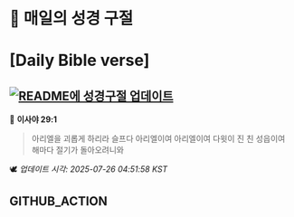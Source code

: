 # 🙏 매일의 성경 구절
# [Daily Bible verse]
## [![README에 성경구절 업데이트](https://github.com/DONGSUKA/first_test/actions/workflows/update-readme-bible.yml/badge.svg)](https://github.com/DONGSUKA/first_test/actions/workflows/update-readme-bible.yml)
<!-- START_BIBLE_VERSE -->
📖 **이사야 29:1**
> 아리엘을 괴롭게 하리라 슬프다 아리엘이여 아리엘이여 다윗이 진 친 성읍이여 해마다 절기가 돌아오려니와

🕊️ _업데이트 시각: 2025-07-26 04:51:58 KST_
  <!-- END_BIBLE_VERSE -->
## GITHUB_ACTION
